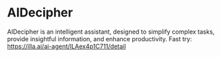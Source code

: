 # AIDecipher
AIDecipher is an intelligent assistant, designed to simplify complex tasks, provide insightful information, and enhance productivity.
Fast try: https://illa.ai/ai-agent/ILAex4p1C711/detail
